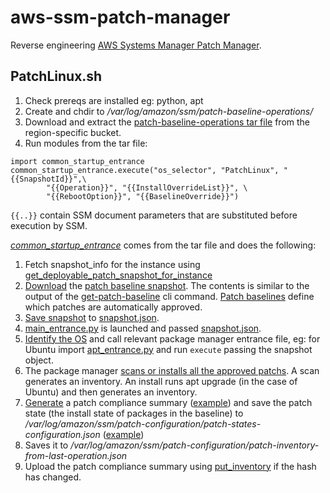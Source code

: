 # aws-ssm-patch-manager

Reverse engineering [AWS Systems Manager Patch Manager](https://docs.aws.amazon.com/systems-manager/latest/userguide/systems-manager-patch.html).

## PatchLinux.sh

1. Check prereqs are installed eg: python, apt
1. Create and chdir to _/var/log/amazon/ssm/patch-baseline-operations/_
1. Download and extract the [patch-baseline-operations tar file](https://github.com/tekumara/aws-ssm-patch-manager/blob/main/Makefile#L22) from the region-specific bucket.
1. Run modules from the tar file:

```
import common_startup_entrance
common_startup_entrance.execute("os_selector", "PatchLinux", "{{SnapshotId}}",\
        "{{Operation}}", "{{InstallOverrideList}}", \
        "{{RebootOption}}", "{{BaselineOverride}}")
```

`{{..}}` contain SSM document parameters that are substituted before execution by SSM.

[_common_startup_entrance_](patch-baseline-operations/common_startup_entrance.py) comes from the tar file and does the following:

1. Fetch snapshot_info for the instance using [get_deployable_patch_snapshot_for_instance](https://docs.aws.amazon.com/systems-manager/latest/APIReference/API_GetDeployablePatchSnapshotForInstance.html)
1. [Download](patch-baseline-operations/common_os_selector_methods.py#L282) the [patch baseline snapshot](patch-baseline-snapshot.json). The contents is similar to the output of the [get-patch-baseline](https://docs.aws.amazon.com/systems-manager/latest/userguide/patch-manager-cli-commands.html#patch-manager-cli-commands-get-patch-baseline) cli command. [Patch baselines](https://docs.aws.amazon.com/systems-manager/latest/userguide/about-patch-baselines.html) define which patches are automatically approved.
1. [Save snapshot](patch-baseline-operations/common_os_selector_methods.py#L336) to [snapshot.json](patch-baseline-operations/snapshot.json).
1. [main_entrance.py](patch-baseline-operations/main_entrance.py) is launched and passed [snapshot.json](patch-baseline-operations/snapshot.json).
1. [Identify the OS](patch-baseline-operations/main_entrance.py#L251) and call relevant package manager entrance file, eg: for Ubuntu import [apt_entrance.py](patch-baseline-operations/apt_entrance.py) and run `execute` passing the snapshot object.
1. The package manager [scans or installs all the approved patchs](patch-baseline-operations/patch_apt/apt_operations.py#L27). A scan generates an inventory. An install runs apt upgrade (in the case of Ubuntu) and then generates an inventory.
1. [Generate](patch-baseline-operations/main_entrance.py#L266) a patch compliance summary ([example](patch-inventory-from-last-operation.json)) and save the patch state (the install state of packages in the baseline) to _/var/log/amazon/ssm/patch-configuration/patch-states-configuration.json_ ([example](patch-states-configuration.json))
1. Saves it to _/var/log/amazon/ssm/patch-configuration/patch-inventory-from-last-operation.json_
1. Upload the patch compliance summary using [put_inventory](https://docs.aws.amazon.com/systems-manager/latest/APIReference/API_PutInventory.html) if the hash has changed.
